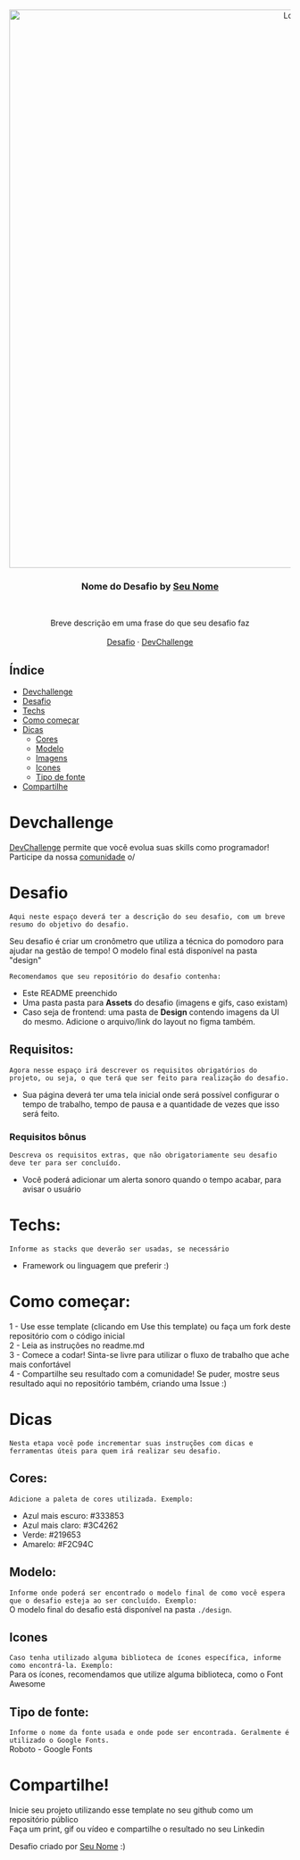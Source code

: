 <br />
<p align="center">
    <img src="https://img" alt="Logo" width="1000">

  <h3 align="center">Nome do Desafio by <a href="https://github.com/user">Seu Nome</a></h3>
 <br />
  <p align="center">
     Breve descrição em uma frase do que seu desafio faz
       <br />
    <br />
    <a href="https://github.com/repo">Desafio</a>
    ·
    <a href="https://www.devchallenge.com.br/">DevChallenge</a>
  </p>
</p>

## Índice

* [Devchallenge](#devchallenge) 
* [Desafio](#desafio)
* [Techs](#techs)
* [Como começar](#como-começar)
* [Dicas](#dicas)  
  * [Cores](#cores)
  * [Modelo](#modelo)
  * [Imagens](#imagens)
  * [Icones](#icones)
  * [Tipo de fonte](#tipo-de-fonte)
* [Compartilhe](#compartilhe)

# Devchallenge
<a href="https://devchallenge.now.sh/"> DevChallenge</a> permite que você evolua suas skills como programador! Participe da nossa <a href="https://discord.gg/yvYXhGj">comunidade</a> o/

# Desafio
`Aqui neste espaço deverá ter a descrição do seu desafio, com um breve resumo do objetivo do desafio.`

Seu desafio é criar um cronômetro que utiliza a técnica do pomodoro para ajudar na gestão de tempo! O modelo final está disponível na pasta "design"

`Recomendamos que seu repositório do desafio contenha:`
- Este README preenchido
- Uma pasta pasta para **Assets** do desafio (imagens e gifs, caso existam)
- Caso seja de frontend: uma pasta de **Design** contendo imagens da UI do mesmo. Adicione o arquivo/link do layout no figma também.



## Requisitos:
`Agora nesse espaço irá descrever os requisitos obrigatórios do projeto, ou seja, o que terá que ser feito para realização do desafio.`
- Sua página deverá ter uma tela inicial onde será possível configurar o tempo de trabalho, tempo de pausa e a quantidade de vezes que isso será feito.

### Requisitos bônus
`Descreva os requisitos extras, que não obrigatoriamente seu desafio deve ter para ser concluído.` 
- Você poderá adicionar um alerta sonoro quando o tempo acabar, para avisar o usuário

# Techs: 
`Informe as stacks que deverão ser usadas, se necessário`
- Framework ou linguagem que preferir :)

# Como começar:
1 - Use esse template (clicando em Use this template) ou faça um fork deste repositório com o código inicial<br>
2 - Leia as instruções no readme.md<br>
3 - Comece a codar! Sinta-se livre para utilizar o fluxo de trabalho que ache mais confortável<br>
4 - Compartilhe seu resultado com a comunidade! Se puder, mostre seus resultado aqui no repositório também, criando uma Issue :)<br>

# Dicas
`Nesta etapa você pode incrementar suas instruções com dicas e ferramentas úteis para quem irá realizar seu desafio.`

## Cores:
`Adicione a paleta de cores utilizada. Exemplo:`<br>
- Azul mais escuro: #333853
- Azul mais claro: #3C4262
- Verde: #219653
- Amarelo: #F2C94C

## Modelo:
`Informe onde poderá ser encontrado o modelo final de como você espera que o desafio esteja ao ser concluído. Exemplo:`<br>
O modelo final do desafio está disponível na pasta `./design`.

## Icones
`Caso tenha utilizado alguma biblioteca de ícones específica, informe como encontrá-la. Exemplo:`<br>
Para os ícones, recomendamos que utilize alguma biblioteca, como o Font Awesome

## Tipo de fonte:
`Informe o nome da fonte usada e onde pode ser encontrada. Geralmente é utilizado o Google Fonts.`<br>
Roboto - Google Fonts

# Compartilhe!
Inicie seu projeto utilizando esse template no seu github como um repositório público<br>
Faça um print, gif ou vídeo e compartilhe o resultado no seu Linkedin<br>

Desafio criado por  <a href="https://www.linkedin.com/in/user/">Seu Nome</a> :)